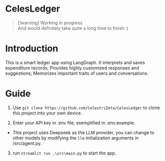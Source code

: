 # CelesLedger

> [!warning] Working in progress  
> And would definitely take quite a long time to finish :)

# Introduction
This is a smart ledger app using LangGraph. 
It interprets and saves expenditure records; Provides highly customized responses and suggestions; Memorizes important traits of users and conversations.

# Guide

1. Use `git clone https://github.com/CelestriZeta/CelesLedger` to clone this project into your own device.

2. Enter your API key in .env file, exemplified in .env.example. 
- This project uses Deepseek as the LLM provider, you can change to other models by modifying the `llm` initialization arguments in /src/agent.py.

3. run `streamlit run .\src\main.py` to start the app.